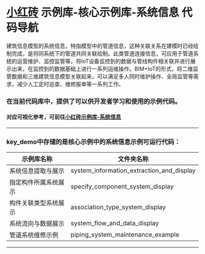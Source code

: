 # [小红砖](www.bos.xyz) 示例库-核心示例库-系统信息 代码导航

建筑信息模型的系统信息，特指模型中的管道信息，这种关联关系在建模时已经绘制完成，是将同系统下的管道共同关联绘制。此类管道连接信息，可应用于管道系统的运营维护、监控监管等，将IoT设备监控到的数据与管线构件相关联并进行展示出来，在监控到的数据基础上进行一系列运维操作。BIM+IoT的形式，将二维监管数据和三维建筑信息模型关联起来，可以满足多人同时维护操作、全局监管等需求，减少人工定时巡查、维修报单等一系列工作。


### 在当前代码库中，提供了可以供开发者学习和使用的示例代码。  
#### 对应可视化参考，可前往[小红砖示例库-系统信息](https://www.bos.xyz/examples/#systemInformation-xhz)

---

### key_demo中存储的是核心示例中的系统信息示例可运行代码：

示例库名称 | 文件夹名称 
------------ | ------------- 
系统信息提取与展示 | system_information_extraction_and_display 
指定构件所属系统展示 | specify_component_system_display
构件关联类型系统展示 | association_type_system_display
系统流向与数据展示 | system_flow_and_data_display
管道系统维修示例 | piping_system_maintenance_example

---

